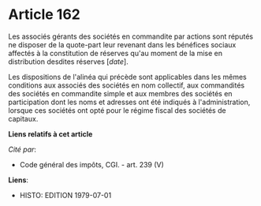 # Article 162

Les associés gérants des sociétés en commandite par actions sont réputés ne disposer de la quote-part leur revenant dans les
bénéfices sociaux affectés à la constitution de réserves qu'au moment de la mise en distribution desdites réserves [*date*].

Les dispositions de l'alinéa qui précède sont applicables dans les mêmes conditions aux associés des sociétés en nom
collectif, aux commandités des sociétés en commandite simple et aux membres des sociétés en participation dont les noms et
adresses ont été indiqués à l'administration, lorsque ces sociétés ont opté pour le régime fiscal des sociétés de capitaux.

**Liens relatifs à cet article**

_Cité par_:

  - Code général des impôts, CGI. - art. 239 (V)

**Liens**:

  - HISTO: EDITION 1979-07-01
